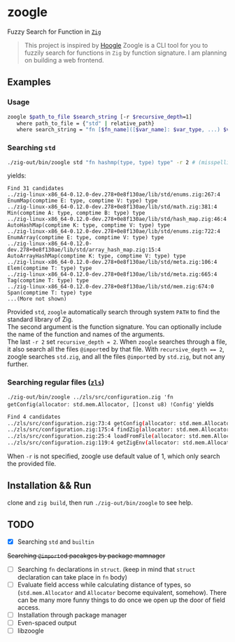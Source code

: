 # zoogle
Fuzzy Search for Function in [`Zig`](https://github.com/ziglang/zig)
>  This project is inspired by [Hoogle](https://hoogle.haskell.org/)
Zoogle is a CLI tool for you to fuzzily search for functions in `Zig` by function signature. I am planning on building a web frontend.

## Examples
### Usage
```bash
zoogle $path_to_file $search_string [-r $recursive_depth=1]
   where path_to_file = {"std" | relative_path}
   where search_string = "fn [$fn_name]([$var_name]: $var_type, ...) $var_type"
```
### Searching `std`
```bash
./zig-out/bin/zoogle std "fn hashmp(type, type) type" -r 2 # (misspelling is intentional)
```
 yields:
```
Find 31 candidates
../zig-linux-x86_64-0.12.0-dev.278+0e8f130ae/lib/std/enums.zig:267:4 EnumMap(comptime E: type, comptime V: type) type 
../zig-linux-x86_64-0.12.0-dev.278+0e8f130ae/lib/std/math.zig:381:4 Min(comptime A: type, comptime B: type) type 
../zig-linux-x86_64-0.12.0-dev.278+0e8f130ae/lib/std/hash_map.zig:46:4 AutoHashMap(comptime K: type, comptime V: type) type 
../zig-linux-x86_64-0.12.0-dev.278+0e8f130ae/lib/std/enums.zig:722:4 EnumArray(comptime E: type, comptime V: type) type 
../zig-linux-x86_64-0.12.0-dev.278+0e8f130ae/lib/std/array_hash_map.zig:15:4 AutoArrayHashMap(comptime K: type, comptime V: type) type 
../zig-linux-x86_64-0.12.0-dev.278+0e8f130ae/lib/std/meta.zig:106:4 Elem(comptime T: type) type 
../zig-linux-x86_64-0.12.0-dev.278+0e8f130ae/lib/std/meta.zig:665:4 Tag(comptime T: type) type 
../zig-linux-x86_64-0.12.0-dev.278+0e8f130ae/lib/std/mem.zig:674:0 Span(comptime T: type) type
...(More not shown)
```

Provided `std`, `zoogle` automatically search through system `PATH` to find the standard library of Zig. \
The second argument is the function signature. You can optionally include the name of the function and names of the arguments. \
The last `-r 2` set `recursive_depth = 2`. When `zoogle` searches through a file, it also search all the files `@import`ed by that file. With `recursive_depth == 2`, zoogle searches `std.zig`, and all the files `@import`ed by `std.zig`, but not any further.

### Searching regular files ([`zls`](https://github.com/zigtools/zls))
`./zig-out/bin/zoogle ../zls/src/configuration.zig 'fn getConfig(allocator: std.mem.Allocator, []const u8) !Config'` yields

```bash
Find 4 candidates
../zls/src/configuration.zig:73:4 getConfig(allocator: std.mem.Allocator, config_path: ?[]const u8) !ConfigWithPath 
../zls/src/configuration.zig:175:4 findZig(allocator: std.mem.Allocator) !?[]const u8 
../zls/src/configuration.zig:25:4 loadFromFile(allocator: std.mem.Allocator, file_path: []const u8) ?ConfigWithPath 
../zls/src/configuration.zig:119:4 getZigEnv(allocator: std.mem.Allocator, zig_exe_path: []const u8) ?std.json.Parsed(Env) 
```
When `-r` is not specified, zoogle use default value of 1, which only search the provided file.

## Installation && Run
clone and `zig build`, then run `./zig-out/bin/zoogle` to see help.

## TODO
- [x] Searching `std` and `builtin`

~~Searching `@import`ed pacakges by package mamnager~~

- [ ] Searching `fn` declarations in `struct`. (keep in mind that `struct` declaration can take place in `fn` body)
- [ ] Evaluate field access while calculating distance of types, so (`std.mem.Allocator` and `Allocator` become equivalent, somehow). There can be many more funny things to do once we open up the door of field access.
- [ ] Installation through package manager
- [ ] Even-spaced output
- [ ] libzoogle
